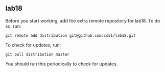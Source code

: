 
## lab18

Before you start working, add the extra remote repository for lab18. To do so, run:

`git remote add distribution git@github.com:cs51/lab18.git`

To check for updates, run:

`git pull distribution master`

You should run this periodically to check for updates.
